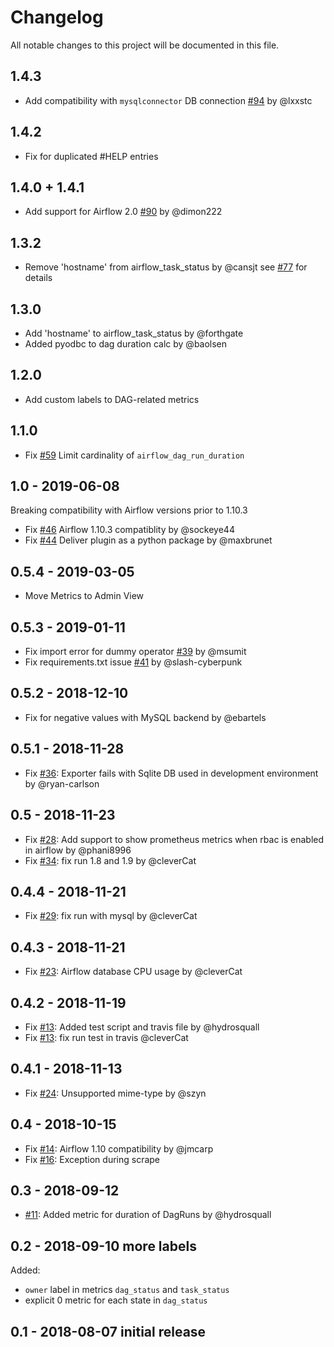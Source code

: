 # Changelog
All notable changes to this project will be documented in this file.

## 1.4.3

- Add compatibility with `mysqlconnector` DB connection [#94](https://github.com/epoch8/airflow-exporter/pull/94) by @lxxstc

## 1.4.2

- Fix for duplicated #HELP entries

## 1.4.0 + 1.4.1

- Add support for Airflow 2.0 [#90](https://github.com/epoch8/airflow-exporter/pull/90) by @dimon222

## 1.3.2

- Remove 'hostname' from airflow_task_status by @cansjt see [#77](https://github.com/epoch8/airflow-exporter/issues/77) for details

## 1.3.0

- Add 'hostname' to airflow_task_status by @forthgate
- Added pyodbc to dag duration calc by @baolsen

## 1.2.0

- Add custom labels to DAG-related metrics

## 1.1.0

- Fix [#59](https://github.com/epoch8/airflow-exporter/issues/59) Limit cardinality of `airflow_dag_run_duration`

## 1.0 - 2019-06-08

Breaking compatibility with Airflow versions prior to 1.10.3

- Fix [#46](https://github.com/epoch8/airflow-exporter/issues/46) Airflow 1.10.3 compatiblity by @sockeye44
- Fix [#44](https://github.com/epoch8/airflow-exporter/issues/44) Deliver plugin as a python package by @maxbrunet

## 0.5.4 - 2019-03-05

- Move Metrics to Admin View

## 0.5.3 - 2019-01-11

- Fix import error for dummy operator [#39](https://github.com/epoch8/airflow-exporter/pull/39) by @msumit
- Fix requirements.txt issue [#41](https://github.com/epoch8/airflow-exporter/pull/41) by @slash-cyberpunk

## 0.5.2 - 2018-12-10

- Fix for negative values with MySQL backend by @ebartels

## 0.5.1 - 2018-11-28

- Fix [#36](https://github.com/epoch8/airflow-exporter/issues/36): Exporter fails with Sqlite DB used in development environment by @ryan-carlson

## 0.5 - 2018-11-23

- Fix [#28](https://github.com/epoch8/airflow-exporter/issues/28): Add support to show prometheus metrics when rbac is enabled in airflow by @phani8996
- Fix [#34](https://github.com/epoch8/airflow-exporter/issues/34): fix run 1.8 and 1.9 by @cleverCat

## 0.4.4 - 2018-11-21

- Fix [#29](https://github.com/epoch8/airflow-exporter/issues/29): fix run with mysql by @cleverCat

## 0.4.3 - 2018-11-21

- Fix [#23](https://github.com/epoch8/airflow-exporter/issues/23): Airflow database CPU usage by @cleverCat

## 0.4.2 - 2018-11-19

- Fix [#13](https://github.com/epoch8/airflow-exporter/pull/20): Added test script and travis file by @hydrosquall
- Fix [#13](https://github.com/epoch8/airflow-exporter/pull/27): fix run test in travis @cleverCat

## 0.4.1 - 2018-11-13

- Fix [#24](https://github.com/epoch8/airflow-exporter/issues/24): Unsupported mime-type by @szyn

## 0.4 - 2018-10-15

- Fix [#14](https://github.com/epoch8/airflow-exporter/issues/14): Airflow 1.10 compatibility by @jmcarp
- Fix [#16](https://github.com/epoch8/airflow-exporter/issues/16): Exception during scrape

## 0.3 - 2018-09-12

- [#11](https://github.com/epoch8/airflow-exporter/pull/11): Added metric for duration of DagRuns by @hydrosquall

## 0.2 - 2018-09-10 more labels

Added:
- `owner` label in metrics `dag_status` and `task_status`
- explicit 0 metric for each state in `dag_status`

## 0.1 - 2018-08-07 initial release
